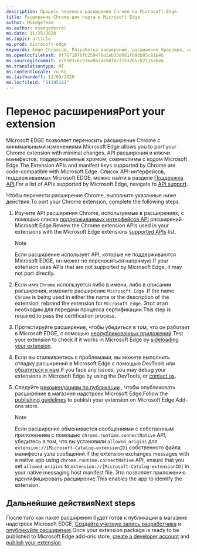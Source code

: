 ```yaml
---
description: Процесс переноса расширения Chrome на Microsoft Edge.
title: Расширение Chrome для порта в Microsoft Edge
author: MSEdgeTeam
ms.author: msedgedevrel
ms.date: 11/25/2020
ms.topic: article
ms.prod: microsoft-edge
keywords: Edge-Chromium, Разработка расширений, расширения браузера, надстройки, центр партнера, разработчик
ms.openlocfilehash: 0f767107bfb259476d1ab35d081fb9bb05c81b46
ms.sourcegitcommit: e79503c6c53ea9b7de58f8cf1532b5c82116a6eb
ms.translationtype: MT
ms.contentlocale: ru-RU
ms.lasthandoff: 12/03/2020
ms.locfileid: "11195161"
---
```

# <span data-ttu-id="19dc1-104">Перенос расширения</span><span class="sxs-lookup"><span data-stu-id="19dc1-104">Port your extension</span></span>  

<span data-ttu-id="19dc1-105">Microsoft EDGE позволяет переносить расширение Chrome с минимальными изменениями.</span><span class="sxs-lookup"><span data-stu-id="19dc1-105">Microsoft Edge allows you to port your Chrome extension with minimal changes.</span></span>  <span data-ttu-id="19dc1-106">API расширения и ключи манифестов, поддерживаемые хромом, совместимы с кодом Microsoft Edge.</span><span class="sxs-lookup"><span data-stu-id="19dc1-106">The Extension APIs and manifest keys supported by Chrome are code-compatible with Microsoft Edge.</span></span>  <span data-ttu-id="19dc1-107">Список API-интерфейсов, поддерживаемых Microsoft EDGE, можно найти в разделе [Поддержка API][ExtensionApiSupport].</span><span class="sxs-lookup"><span data-stu-id="19dc1-107">For a list of APIs supported by Microsoft Edge, navigate to [API support][ExtensionApiSupport].</span></span>  

<span data-ttu-id="19dc1-108">Чтобы перенести расширение Chrome, выполните указанные ниже действия.</span><span class="sxs-lookup"><span data-stu-id="19dc1-108">To port your Chrome extension, complete the following steps.</span></span>  

1.  <span data-ttu-id="19dc1-109">Изучите API расширения Chrome, используемые в расширениях, с помощью списка [поддерживаемых интерфейсов API][ExtensionApiSupport] расширений Microsoft Edge.</span><span class="sxs-lookup"><span data-stu-id="19dc1-109">Review the Chrome extension APIs used in your extensions with the Microsoft Edge extensions [supported APIs][ExtensionApiSupport] list.</span></span>  
    
    > [!NOTE]
    > <span data-ttu-id="19dc1-110">Если расширение использует API, которые не поддерживаются Microsoft EDGE, он может не переноситься напрямую.</span><span class="sxs-lookup"><span data-stu-id="19dc1-110">If your extension uses APIs that are not supported by Microsoft Edge, it may not port directly.</span></span>  
    
1.  <span data-ttu-id="19dc1-111">Если имя `Chrome` используется либо в имени, либо в описании расширения, измените расширение `Microsoft Edge` .</span><span class="sxs-lookup"><span data-stu-id="19dc1-111">If the name `Chrome` is being used in either the name or the description of the extension, rebrand the extension for `Microsoft Edge`.</span></span>  <span data-ttu-id="19dc1-112">Этот этап необходим для передачи процесса сертификации.</span><span class="sxs-lookup"><span data-stu-id="19dc1-112">This step is required to pass the certification process.</span></span>  
1.  <span data-ttu-id="19dc1-113">Протестируйте расширение, чтобы убедиться в том, что он работает в Microsoft EDGE, с помощью [неопубликованных приложений][ExtensionsGettingStartedExtensionSideloading].</span><span class="sxs-lookup"><span data-stu-id="19dc1-113">Test your extension to check if it works in Microsoft Edge by [sideloading your extension][ExtensionsGettingStartedExtensionSideloading].</span></span>  
1.  <span data-ttu-id="19dc1-114">Если вы сталкиваетесь с проблемами, вы можете выполнить отладку расширений в Microsoft Edge с помощью DevTools или [обратиться к нам][mailtoExtensionMicrosoft].</span><span class="sxs-lookup"><span data-stu-id="19dc1-114">If you face any issues, you may debug your extensions in Microsoft Edge by using the DevTools, or [contact us][mailtoExtensionMicrosoft].</span></span>  
1.  <span data-ttu-id="19dc1-115">Следуйте [рекомендациям по публикации][ExtensionsPublishPublishExtension] , чтобы опубликовать расширение в магазине надстроек Microsoft Edge.</span><span class="sxs-lookup"><span data-stu-id="19dc1-115">Follow the [publishing guidelines][ExtensionsPublishPublishExtension] to publish your extension on Microsoft Edge Add-ons store.</span></span>  
    
    > [!NOTE]
    > <span data-ttu-id="19dc1-116">Если расширение обменивается сообщениями с собственным приложением с помощью `chrome.runtime.connectNative` API, убедитесь в том, что вы установили `allowed_origins` для `extension://[Microsoft-Catalog-extensionID]` собственного файла манифеста узла сообщений.</span><span class="sxs-lookup"><span data-stu-id="19dc1-116">If the extension exchanges messages with a native app using `chrome.runtime.connectNative` API, ensure that you set `allowed_origins` to `extension://[Microsoft-Catalog-extensionID]` in your native messaging host manifest file.</span></span>  <span data-ttu-id="19dc1-117">Это позволяет приложению идентифицировать расширение.</span><span class="sxs-lookup"><span data-stu-id="19dc1-117">This enables the app to identify the extension.</span></span>  
    
## <span data-ttu-id="19dc1-118">Дальнейшие действия</span><span class="sxs-lookup"><span data-stu-id="19dc1-118">Next steps</span></span>  

<span data-ttu-id="19dc1-119">После того как пакет расширения будет готов к публикации в магазине надстроек Microsoft EDGE, [Создайте учетную запись разработчика][ExtensionsPublishCreateDevAccount] и [опубликуйте расширение][ExtensionsPublishPublishExtension].</span><span class="sxs-lookup"><span data-stu-id="19dc1-119">Once your extension package is ready to be published to Microsoft Edge add-ons store, [create a developer account][ExtensionsPublishCreateDevAccount] and [publish your extension][ExtensionsPublishPublishExtension].</span></span>  

<!-- links -->  

[ExtensionApiSupport]: ./api-support.md "Поддержка API | Документы Microsoft"  
[ExtensionsGettingStartedExtensionSideloading]: ../getting-started/extension-sideloading.md "Неопубликованного расширение | Документы Microsoft"  
[ExtensionsPublishCreateDevAccount]: ../publish/create-dev-account.md "Регистрация для разработчиков | Документы Microsoft"  
[ExtensionsPublishPublishExtension]: ../publish/publish-extension.md "Опубликовать расширение | Документы Microsoft"  

[ChromeDeveloperWebStorePayments]: https://developer.chrome.com/webstore/one_time_payments "Разовые платежи | Разработчик Chrome"  

[mailtoExtensionMicrosoft]: mailto:ext_dev_support@microsoft.com "ext_dev_support@microsoft.com"  

